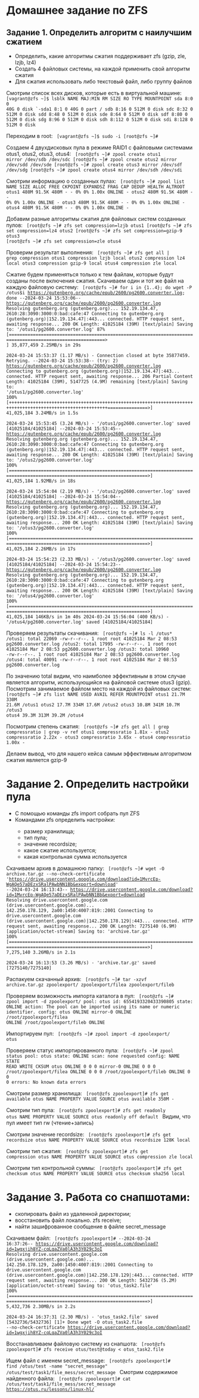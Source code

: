 <h1>Домашнее задание по ZFS</h1>

<h2>Задание 1. Определить алгоритм с наилучшим сжатием</h2>
<ul>
 <li>Определить, какие алгоритмы сжатия поддерживает zfs (gzip, zle, lzjb, lz4)</li>
 <li>Создать 4 файловых системы, на каждой применить свой алгоритм сжатия</li>
 <li>Для сжатия использовать либо текстовый файл, либо группу файлов</li>
</ul> 

Смотрим список всех дисков, которые есть в виртуальной машине:
<code>
[vagrant@zfs ~]$ lsblk
NAME   MAJ:MIN RM  SIZE RO TYPE MOUNTPOINT
sda      8:0    0   40G  0 disk 
`-sda1   8:1    0   40G  0 part /
sdb      8:16   0  512M  0 disk 
sdc      8:32   0  512M  0 disk 
sdd      8:48   0  512M  0 disk 
sde      8:64   0  512M  0 disk 
sdf      8:80   0  512M  0 disk 
sdg      8:96   0  512M  0 disk 
sdh      8:112  0  512M  0 disk 
sdi      8:128  0  512M  0 disk 
</code>


Переходим в root:
<code>
[vagrant@zfs ~]$ sudo -i
[root@zfs ~]#
</code>

Создаем 4 двухдисковых пула в режиме RAID1 с файловыми системами otus1, otus2, otus3, otus4:
<code>
[root@zfs ~]# zpool create otus1 mirror /dev/sdb /dev/sdc
[root@zfs ~]# zpool create otus2 mirror /dev/sdd /dev/sde
[root@zfs ~]# zpool create otus3 mirror /dev/sdf /dev/sdg
[root@zfs ~]# zpool create otus4 mirror /dev/sdh /dev/sdi
</code>

Смотрим информацию о созданных пулах:
<code>
[root@zfs ~]# zpool list
NAME    SIZE  ALLOC   FREE  CKPOINT  EXPANDSZ   FRAG    CAP  DEDUP    HEALTH  ALTROOT
otus1   480M  91.5K   480M        -         -     0%     0%  1.00x    ONLINE  -
otus2   480M  91.5K   480M        -         -     0%     0%  1.00x    ONLINE  -
otus3   480M  91.5K   480M        -         -     0%     0%  1.00x    ONLINE  -
otus4   480M  91.5K   480M        -         -     0%     0%  1.00x    ONLINE  -
</code>

Добавим разные алгоритмы сжатия для файловых систем созданных пулов:
<code>
[root@zfs ~]# zfs set compression=lzjb otus1
[root@zfs ~]# zfs set compression=lz4 otus2
[root@zfs ~]# zfs set compression=gzip-9 otus3
[root@zfs ~]# zfs set compression=zle otus4
</code>

Проверим результат выполнения:
<code>
[root@zfs ~]# zfs get all | grep compression
otus1  compression           lzjb                   local
otus2  compression           lz4                    local
otus3  compression           gzip-9                 local
otus4  compression           zle                    local
</code>

Сжатие будем применяться только к тем файлам, которые будут созданы после включения сжатия.
Скачиваем один и тот же файл на каждую файловую систему:
<code>
[root@zfs ~]# for i in {1..4}; do wget -P /otus$i https://gutenberg.org/cache/epub/2600/pg2600.converter.log; done
--2024-03-24 15:53:06--  https://gutenberg.org/cache/epub/2600/pg2600.converter.log
Resolving gutenberg.org (gutenberg.org)... 152.19.134.47, 2610:28:3090:3000:0:bad:cafe:47
Connecting to gutenberg.org (gutenberg.org)|152.19.134.47|:443... connected.
HTTP request sent, awaiting response... 200 OK
Length: 41025184 (39M) [text/plain]
Saving to: '/otus1/pg2600.converter.log'
87% [==========================================================================================================>                ] 35,877,459  2.25MB/s   in 29s    
2024-03-24 15:53:37 (1.17 MB/s) - Connection closed at byte 35877459. Retrying.
--2024-03-24 15:53:38--  (try: 2)  https://gutenberg.org/cache/epub/2600/pg2600.converter.log
Connecting to gutenberg.org (gutenberg.org)|152.19.134.47|:443... connected.
HTTP request sent, awaiting response... 206 Partial Content
Length: 41025184 (39M), 5147725 (4.9M) remaining [text/plain]
Saving to: '/otus1/pg2600.converter.log'
100%[+++++++++++++++++++++++++++++++++++++++++++++++++++++++++++++++++++++++++++++++++++++++++++++++++++++++++++===============>] 41,025,184  3.24MB/s   in 1.5s   
2024-03-24 15:53:45 (3.24 MB/s) - '/otus1/pg2600.converter.log' saved [41025184/41025184]
--2024-03-24 15:53:45--  https://gutenberg.org/cache/epub/2600/pg2600.converter.log
Resolving gutenberg.org (gutenberg.org)... 152.19.134.47, 2610:28:3090:3000:0:bad:cafe:47
Connecting to gutenberg.org (gutenberg.org)|152.19.134.47|:443... connected.
HTTP request sent, awaiting response... 200 OK
Length: 41025184 (39M) [text/plain]
Saving to: '/otus2/pg2600.converter.log'
100%[==========================================================================================================================>] 41,025,184  1.92MB/s   in 18s    
2024-03-24 15:54:04 (2.19 MB/s) - '/otus2/pg2600.converter.log' saved [41025184/41025184]
--2024-03-24 15:54:04--  https://gutenberg.org/cache/epub/2600/pg2600.converter.log
Resolving gutenberg.org (gutenberg.org)... 152.19.134.47, 2610:28:3090:3000:0:bad:cafe:47
Connecting to gutenberg.org (gutenberg.org)|152.19.134.47|:443... connected.
HTTP request sent, awaiting response... 200 OK
Length: 41025184 (39M) [text/plain]
Saving to: '/otus3/pg2600.converter.log'
100%[==========================================================================================================================>] 41,025,184  2.26MB/s   in 17s    
2024-03-24 15:54:23 (2.33 MB/s) - '/otus3/pg2600.converter.log' saved [41025184/41025184]
--2024-03-24 15:54:23--  https://gutenberg.org/cache/epub/2600/pg2600.converter.log
Resolving gutenberg.org (gutenberg.org)... 152.19.134.47, 2610:28:3090:3000:0:bad:cafe:47
Connecting to gutenberg.org (gutenberg.org)|152.19.134.47|:443... connected.
HTTP request sent, awaiting response... 200 OK
Length: 41025184 (39M) [text/plain]
Saving to: '/otus4/pg2600.converter.log'
100%[==========================================================================================================================>] 41,025,184   146KB/s   in 1m 40s 
2024-03-24 15:56:04 (400 KB/s) - '/otus4/pg2600.converter.log' saved [41025184/41025184]
</code>

Проверяем результаты скачивания:
<code>
[root@zfs ~]# ls -l /otus*
/otus1:
total 22069
-rw-r--r--. 1 root root 41025184 Mar  2 08:53 pg2600.converter.log
/otus2:
total 17995
-rw-r--r--. 1 root root 41025184 Mar  2 08:53 pg2600.converter.log
/otus3:
total 10960
-rw-r--r--. 1 root root 41025184 Mar  2 08:53 pg2600.converter.log
/otus4:
total 40091
-rw-r--r--. 1 root root 41025184 Mar  2 08:53 pg2600.converter.log
</code>

По значению total видим, что наимболее эффективным в этом случае является алгоритм, использующийся на файловой системе otus3 (gzip).
Посмотрим занимаемое файлом место на каждой из файловых систем:
<code>
[root@zfs ~]# zfs list
NAME    USED  AVAIL     REFER  MOUNTPOINT
otus1  21.7M   330M     21.6M  /otus1
otus2  17.7M   334M     17.6M  /otus2
otus3  10.8M   341M     10.7M  /otus3
otus4  39.3M   313M     39.2M  /otus4
</code>

Посмотрим степень сжатия:
<code>
[root@zfs ~]# zfs get all | grep compressratio | grep -v ref
otus1  compressratio         1.81x                  -
otus2  compressratio         2.22x                  -
otus3  compressratio         3.65x                  -
otus4  compressratio         1.00x                  -
</code>

Делаем вывод, что для нашего кейса самым эффективным алгоритмом сжатия является gzip-9

<h1>Задание 2. Определить настройки пула</h1>
<ul>
 <li>С помощью команды zfs import собрать пул ZFS</li>
 <li>Командами zfs определить настройки:</li>
  <ul>
   <li>размер хранилища;</li>
   <li>тип пула;</li>
   <li>значение recordsize;</li>
   <li>какое сжатие используется;</li>
   <li>какая контрольная сумма используется</li>
  </ul>
</ul>

Скачиваем архив в домашнюю папку:
<code>
[root@zfs ~]# wget -O archive.tar.gz --no-check-certificate 'https://drive.usercontent.google.com/download?id=1MvrcEp-WgAQe57aDEzxSRalPAwbNN1Bb&export=download'
--2024-03-24 16:13:43--  https://drive.usercontent.google.com/download?id=1MvrcEp-WgAQe57aDEzxSRalPAwbNN1Bb&export=download
Resolving drive.usercontent.google.com (drive.usercontent.google.com)... 142.250.178.129, 2a00:1450:4007:819::2001
Connecting to drive.usercontent.google.com (drive.usercontent.google.com)|142.250.178.129|:443... connected.
HTTP request sent, awaiting response... 200 OK
Length: 7275140 (6.9M) [application/octet-stream]
Saving to: 'archive.tar.gz'
100%[==========================================================================================================================>] 7,275,140   3.26MB/s   in 2.1s   
2024-03-24 16:13:53 (3.26 MB/s) - 'archive.tar.gz' saved [7275140/7275140]
</code>

Распакуем скачанный архив:
<code>
[root@zfs ~]# tar -xzvf archive.tar.gz
zpoolexport/
zpoolexport/filea
zpoolexport/fileb
</code>

Проверяем возможность импорта каталога в пул:
<code>
[root@zfs ~]# zpool import -d zpoolexport/
   pool: otus
     id: 6554193320433390805
  state: ONLINE
 action: The pool can be imported using its name or numeric identifier.
 config:
	otus                         ONLINE
	  mirror-0                   ONLINE
	    /root/zpoolexport/filea  ONLINE
	    /root/zpoolexport/fileb  ONLINE
</code>

Импортируем пул:
<code>
[root@zfs ~]# zpool import -d zpoolexport/ otus
</code>

Проверяем статус импортированного пула:
<code>
[root@zfs ~]# zpool status
  pool: otus
 state: ONLINE
  scan: none requested
config:
	NAME                         STATE     READ WRITE CKSUM
	otus                         ONLINE       0     0     0
	  mirror-0                   ONLINE       0     0     0
	    /root/zpoolexport/filea  ONLINE       0     0     0
	    /root/zpoolexport/fileb  ONLINE       0     0     0
errors: No known data errors
</code>

Смотрим размер хранилища:
<code>
[root@zfs zpoolexport]# zfs get available otus
NAME  PROPERTY   VALUE  SOURCE
otus  available  350M   -
</code>

Смотрим тип пула:
<code>
[root@zfs zpoolexport]# zfs get readonly otus
NAME  PROPERTY  VALUE   SOURCE
otus  readonly  off     default
</code>
Видим, что пул имеет тип rw (чтение+запись)

Смотрим значение recordsize:
<code>
[root@zfs zpoolexport]# zfs get recordsize otus
NAME  PROPERTY    VALUE    SOURCE
otus  recordsize  128K     local
</code>

Смотрим тип сжатия:
<code>
[root@zfs zpoolexport]# zfs get compression otus
NAME  PROPERTY     VALUE     SOURCE
otus  compression  zle       local
</code>

Смотрим тип контрольной суммы:
<code>
[root@zfs zpoolexport]# zfs get checksum otus
NAME  PROPERTY  VALUE      SOURCE
otus  checksum  sha256     local
</code>

<h1>Задание 3. Работа со снапшотами:</h1>
<ul>
 <li>скопировать файл из удаленной директории;</li>
 <li>восстановить файл локально. zfs receive;</li>
 <li>найти зашифрованное сообщение в файле secret_message</li>
</ul>

Скачиваем файл:
<code>
[root@zfs zpoolexport]# --2024-03-24 16:37:26--  https://drive.usercontent.google.com/download?id=1wgxjih8YZ-cqLqaZVa0lA3h3Y029c3oI
Resolving drive.usercontent.google.com (drive.usercontent.google.com)... 142.250.178.129, 2a00:1450:4007:819::2001
Connecting to drive.usercontent.google.com (drive.usercontent.google.com)|142.250.178.129|:443... connected.
HTTP request sent, awaiting response... 200 OK
Length: 5432736 (5.2M) [application/octet-stream]
Saving to: 'otus_task2.file'
100%[==========================================================================================================================>] 5,432,736   2.30MB/s   in 2.2s   
2024-03-24 16:37:31 (2.30 MB/s) - 'otus_task2.file' saved [5432736/5432736]
[1]+  Done                    wget -O otus_task2.file --no-check-certificate https://drive.usercontent.google.com/download?id=1wgxjih8YZ-cqLqaZVa0lA3h3Y029c3oI
</code>

Восстанавливаем файловую систему из снапшота:
<code>
[root@zfs zpoolexport]# zfs receive otus/test@today < otus_task2.file
</code>

Ищем файл с именем secret_message:
<code>
[root@zfs zpoolexport]# find /otus/test -name "secret_message"
/otus/test/task1/file_mess/secret_message
</code>
Смотрим содержимое найденного файла:
<code>
[root@zfs zpoolexport]# cat /otus/test/task1/file_mess/secret_message
https://otus.ru/lessons/linux-hl/
</code>


